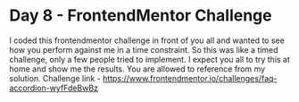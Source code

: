 # Day 8 - FrontendMentor Challenge

I coded this frontendmentor challenge in front of you all and wanted to see how you perform against me in a time constraint. So this was like a timed challenge, only a few people tried to implement. I expect you all to try this at home and show me the results. You are allowed to reference from my solution. Challenge link - https://www.frontendmentor.io/challenges/faq-accordion-wyfFdeBwBz